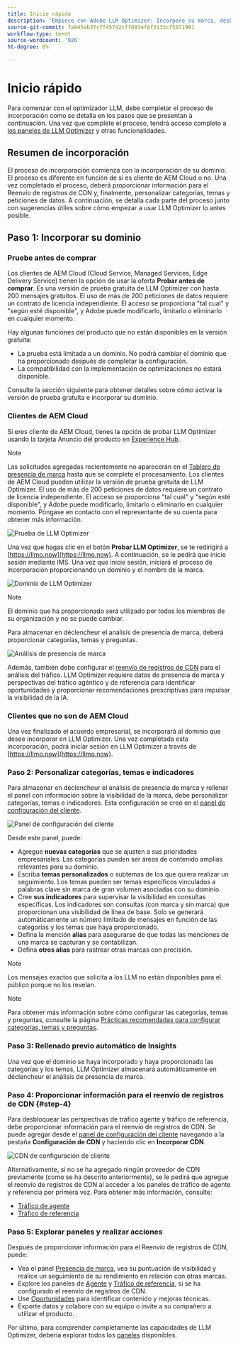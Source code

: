 ```yaml
---
title: Inicio rápido
description: 'Empiece con Adobe LLM Optimizer: Incorpore su marca, desbloquee las perspectivas de visibilidad de la IA y explore los paneles para mejorar el rendimiento de la búsqueda.'
source-git-commit: 7a945ab37c7f45742cff093ef8f3133cf5971991
workflow-type: tm+mt
source-wordcount: '926'
ht-degree: 0%

---
```



# Inicio rápido

Para comenzar con el optimizador LLM, debe completar el proceso de incorporación como se detalla en los pasos que se presentan a continuación. Una vez que complete el proceso, tendrá acceso completo a [los paneles de LLM Optimizer](/help/dashboards/dashboards-overview.md) y otras funcionalidades.

## Resumen de incorporación

El proceso de incorporación comienza con la incorporación de su dominio. El proceso es diferente en función de si es cliente de AEM Cloud o no. Una vez completado el proceso, deberá proporcionar información para el Reenvío de registros de CDN y, finalmente, personalizar categorías, temas y peticiones de datos. A continuación, se detalla cada parte del proceso junto con sugerencias útiles sobre cómo empezar a usar LLM Optimizer lo antes posible.

## Paso 1: Incorporar su dominio

### Pruebe antes de comprar

Los clientes de AEM Cloud (Cloud Service, Managed Services, Edge Delivery Service) tienen la opción de usar la oferta **Probar antes de comprar**. Es una versión de prueba gratuita de LLM Optimizer con hasta 200 mensajes gratuitos. El uso de más de 200 peticiones de datos requiere un contrato de licencia independiente. El acceso se proporciona &quot;tal cual&quot; y &quot;según esté disponible&quot;, y Adobe puede modificarlo, limitarlo o eliminarlo en cualquier momento.

Hay algunas funciones del producto que no están disponibles en la versión gratuita:

* La prueba está limitada a un dominio. No podrá cambiar el dominio que ha proporcionado después de completar la configuración.
* La compatibilidad con la implementación de optimizaciones no estará disponible.

Consulte la sección siguiente para obtener detalles sobre cómo activar la versión de prueba gratuita e incorporar su dominio.

### Clientes de AEM Cloud

Si eres cliente de AEM Cloud, tienes la opción de probar LLM Optimizer usando la tarjeta Anuncio del producto en [Experience Hub](https://experienceleague.adobe.com/en/docs/experience-manager-cloud-service/content/experience-hub/experience-hub).

>[!NOTE]
>Las solicitudes agregadas recientemente no aparecerán en el [Tablero de presencia de marca](/help/dashboards/brand-presence.md) hasta que se complete el procesamiento. Los clientes de AEM Cloud pueden utilizar la versión de prueba gratuita de LLM Optimizer. El uso de más de 200 peticiones de datos requiere un contrato de licencia independiente. El acceso se proporciona &quot;tal cual&quot; y &quot;según esté disponible&quot;, y Adobe puede modificarlo, limitarlo o eliminarlo en cualquier momento. Póngase en contacto con el representante de su cuenta para obtener más información.

![Prueba de LLM Optimizer](/help/overview/assets/llm-trial.png)

Una vez que hagas clic en el botón **Probar LLM Optimizer**, se te redirigirá a [https://llmo.now](https://llmo.now). A continuación, se le pedirá que inicie sesión mediante IMS. Una vez que inicie sesión, iniciará el proceso de incorporación proporcionando un dominio y el nombre de la marca.

![Dominio de LLM Optimizer](/help/overview/assets/domain.png)

>[!NOTE]
>El dominio que ha proporcionado será utilizado por todos los miembros de su organización y no se puede cambiar.

Para almacenar en déclencheur el análisis de presencia de marca, deberá proporcionar categorías, temas y preguntas.

![Análisis de presencia de marca](/help/overview/assets/bp-analysis.png)

Además, también debe configurar el [reenvío de registros de CDN](#step-4) para el análisis del tráfico. LLM Optimizer requiere datos de presencia de marca y perspectivas del tráfico agéntico y de referencia para identificar oportunidades y proporcionar recomendaciones prescriptivas para impulsar la visibilidad de la IA.

### Clientes que no son de AEM Cloud

Una vez finalizado el acuerdo empresarial, se incorporará al dominio que desee incorporar en LLM Optimizer. Una vez completada esta incorporación, podrá iniciar sesión en LLM Optimizer a través de [https://llmo.now](https://llmo.now).

### Paso 2: Personalizar categorías, temas e indicadores

Para almacenar en déclencheur el análisis de presencia de marca y rellenar el panel con información sobre la visibilidad de la marca, debe personalizar categorías, temas e indicadores. Esta configuración se creó en el [panel de configuración del cliente](/help/dashboards/customer-configuration.md).

![Panel de configuración del cliente](/help/overview/assets/prompt-creation.png)

Desde este panel, puede:

* Agregue **nuevas categorías** que se ajusten a sus prioridades empresariales. Las categorías pueden ser áreas de contenido amplias relevantes para su dominio.
* Escriba **temas personalizados** o subtemas de los que quiera realizar un seguimiento. Los temas pueden ser temas específicos vinculados a palabras clave sin marca de gran volumen asociadas con su dominio.
* Cree **sus indicadores** para supervisar la visibilidad en consultas específicas. Los indicadores son consultas (con marca y sin marca) que proporcionan una visibilidad de línea de base. Solo se generará automáticamente un número limitado de mensajes en función de las categorías y los temas que haya proporcionado.
* Defina la mención **alias** para asegurarse de que todas las menciones de una marca se capturan y se contabilizan.
* Defina **otros alias** para rastrear otras marcas con precisión.

>[!NOTE]
>Los mensajes exactos que solicita a los LLM no están disponibles para el público porque no los revelan.

>[!NOTE]
>
> Para obtener más información sobre cómo configurar las categorías, temas y preguntas, consulte la página [Prácticas recomendadas para configurar categorías, temas y preguntas](/help/overview/best-practices-topics-prompts.md).

### Paso 3: Rellenado previo automático de Insights

Una vez que el dominio se haya incorporado y haya proporcionado las categorías y los temas, LLM Optimizer almacenará automáticamente en déclencheur el análisis de presencia de marca.

### Paso 4: Proporcionar información para el reenvío de registros de CDN {#step-4}

Para desbloquear las perspectivas de tráfico agente y tráfico de referencia, debe proporcionar información para el reenvío de registros de CDN. Se puede agregar desde el [panel de configuración del cliente](/help/dashboards/customer-configuration.md#cdn-configuration) navegando a la pestaña **Configuración de CDN** y haciendo clic en **Incorporar CDN**.

![CDN de configuración de cliente](/help/overview/assets/cc-cdn.png)

Alternativamente, si no se ha agregado ningún proveedor de CDN previamente (como se ha descrito anteriormente), se le pedirá que agregue el reenvío de registros de CDN al acceder a los paneles de tráfico de agente y referencia por primera vez. Para obtener más información, consulte:

* [Tráfico de agente](/help/dashboards/agentic-traffic.md#cdn-setup)
* [Tráfico de referencia](/help/dashboards/referral-traffic.md#setup#setup)

### Paso 5: Explorar paneles y realizar acciones

Después de proporcionar información para el Reenvío de registros de CDN, puede:

* Vea el panel [Presencia de marca](/help/dashboards/brand-presence.md), vea su puntuación de visibilidad y realice un seguimiento de su rendimiento en relación con otras marcas.
* Explore los paneles de [Agente](/help/dashboards/agentic-traffic.md) y [Tráfico de referencia](/help/dashboards/referral-traffic.md), si se ha configurado el reenvío de registros de CDN.
* Use [Oportunidades](/help/dashboards/opportunities.md) para identificar contenido y mejoras técnicas.
* Exporte datos y colabore con su equipo o invite a su compañero a utilizar el producto.

Por último, para comprender completamente las capacidades de LLM Optimizer, debería explorar todos los [paneles](/help/dashboards/dashboards-overview.md) disponibles.
